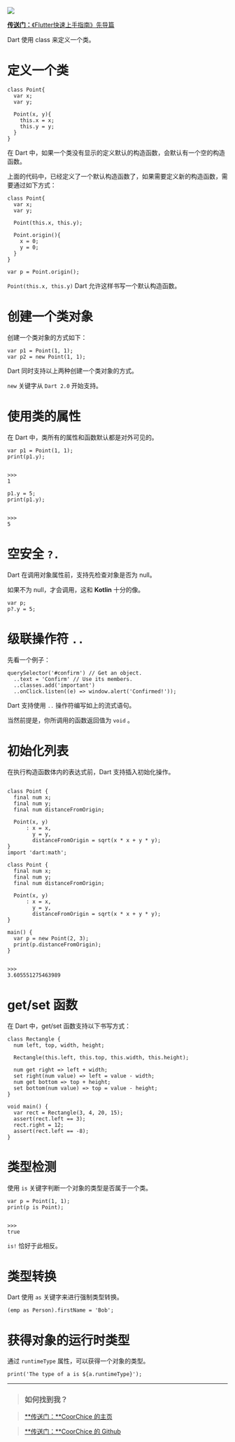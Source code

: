 [![](https://raw.githubusercontent.com/chenBingX/img/master/Flutter/Flutter快速上手指南封面2.JPG)](https://juejin.im/post/5c8f8e62e51d456a0f23d0fe)

[**传送门：**《Flutter快速上手指南》先导篇](https://juejin.im/post/5c8f8e62e51d456a0f23d0fe)

Dart 使用 class 来定义一个类。


# 定义一个类

```
class Point{
  var x;
  var y;

  Point(x, y){
    this.x = x;
    this.y = y;
  }
}
```

在 Dart 中，如果一个类没有显示的定义默认的构造函数，会默认有一个空的构造函数。

上面的代码中，已经定义了一个默认构造函数了，如果需要定义新的构造函数，需要通过如下方式：

```
class Point{
  var x;
  var y;

  Point(this.x, this.y);

  Point.origin(){
    x = 0;
    y = 0;
  }
}

var p = Point.origin();
```

`Point(this.x, this.y)` Dart 允许这样书写一个默认构造函数。


# 创建一个类对象

创建一个类对象的方式如下：

```
var p1 = Point(1, 1);
var p2 = new Point(1, 1);
```

Dart 同时支持以上两种创建一个类对象的方式。

`new` 关键字从 `Dart 2.0` 开始支持。


# 使用类的属性

在 Dart 中，类所有的属性和函数默认都是对外可见的。

```
var p1 = Point(1, 1);
print(p1.y);


>>>
1

p1.y = 5;
print(p1.y);


>>>
5
```

# 空安全 `?.`

Dart 在调用对象属性前，支持先检查对象是否为 null。

如果不为 null，才会调用，这和 **Kotlin** 十分的像。

```
var p;
p?.y = 5;
```

# 级联操作符 `..`

先看一个例子：

```
querySelector('#confirm') // Get an object.
  ..text = 'Confirm' // Use its members.
  ..classes.add('important')
  ..onClick.listen((e) => window.alert('Confirmed!'));
```

Dart 支持使用 `..` 操作符编写如上的流式语句。

当然前提是，你所调用的函数返回值为 `void` 。


# 初始化列表

在执行构造函数体内的表达式前，Dart 支持插入初始化操作。

```

class Point {
  final num x;
  final num y;
  final num distanceFromOrigin;

  Point(x, y)
      : x = x,
        y = y,
        distanceFromOrigin = sqrt(x * x + y * y);
}
import 'dart:math';
​
class Point {
  final num x;
  final num y;
  final num distanceFromOrigin;
​
  Point(x, y)
      : x = x,
        y = y,
        distanceFromOrigin = sqrt(x * x + y * y);
}
​
main() {
  var p = new Point(2, 3);
  print(p.distanceFromOrigin);
}


>>>
3.605551275463989
```


# get/set 函数

在 Dart 中，get/set 函数支持以下书写方式：

```
class Rectangle {
  num left, top, width, height;

  Rectangle(this.left, this.top, this.width, this.height);

  num get right => left + width;
  set right(num value) => left = value - width;
  num get bottom => top + height;
  set bottom(num value) => top = value - height;
}

void main() {
  var rect = Rectangle(3, 4, 20, 15);
  assert(rect.left == 3);
  rect.right = 12;
  assert(rect.left == -8);
}
```

# 类型检测

使用 `is` 关键字判断一个对象的类型是否属于一个类。

```
var p = Point(1, 1);
print(p is Point);


>>>
true
```

`is!` 恰好于此相反。

# 类型转换

Dart 使用 `as` 关键字来进行强制类型转换。

```
(emp as Person).firstName = 'Bob';
```

# 获得对象的运行时类型

通过 `runtimeType` 属性，可以获得一个对象的类型。

```
print('The type of a is ${a.runtimeType}');
```

---

> ### 如何找到我？

> [**传送门：**CoorChice 的主页](https://juejin.im/user/57fc43b67db2a200595ffd94)

> [**传送门：**CoorChice 的 Github](https://github.com/chenBingX)
